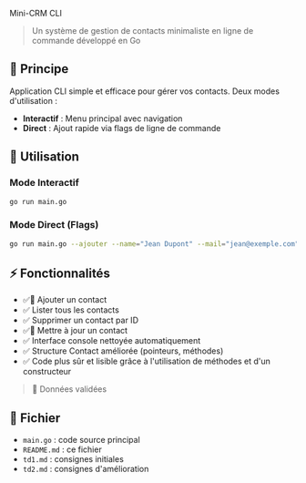 Mini-CRM CLI

> Un système de gestion de contacts minimaliste en ligne de commande développé en Go

## 🎯 Principe

Application CLI simple et efficace pour gérer vos contacts. Deux modes d'utilisation :

- **Interactif** : Menu principal avec navigation
- **Direct** : Ajout rapide via flags de ligne de commande

## 🚀 Utilisation

### Mode Interactif

```bash
go run main.go
```

### Mode Direct (Flags)

```bash
go run main.go --ajouter --name="Jean Dupont" --mail="jean@exemple.com"
```

## ⚡ Fonctionnalités

- ✅🔐 Ajouter un contact
- ✅ Lister tous les contacts
- ✅ Supprimer un contact par ID
- ✅🔐 Mettre à jour un contact
- ✅ Interface console nettoyée automatiquement
- ✅ Structure Contact améliorée (pointeurs, méthodes)
- ✅ Code plus sûr et lisible grâce à l'utilisation de méthodes et d'un constructeur

> 🔐 Données validées

## 📄 Fichier

- `main.go` : code source principal
- `README.md` : ce fichier
- `td1.md` : consignes initiales
- `td2.md` : consignes d'amélioration
